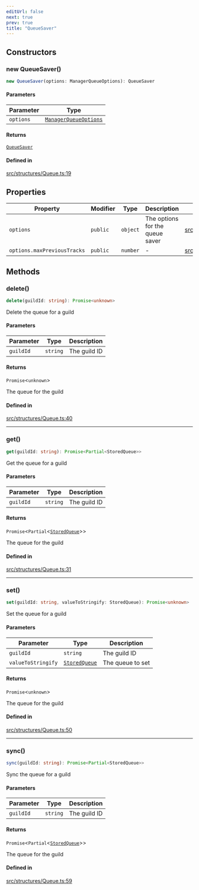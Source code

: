 ```yaml
---
editUrl: false
next: true
prev: true
title: "QueueSaver"
---
```


## Constructors

### new QueueSaver()

```ts
new QueueSaver(options: ManagerQueueOptions): QueueSaver
```

#### Parameters

| Parameter | Type |
| ------ | ------ |
| `options` | [`ManagerQueueOptions`](/api/interfaces/managerqueueoptions/) |

#### Returns

[`QueueSaver`](/api/classes/queuesaver/)

#### Defined in

[src/structures/Queue.ts:19](https://github.com/appujet/lavalink-client/blob/4880e032861893b27e80b7c2d6c36639afbb3479/src/structures/Queue.ts#L19)

## Properties

| Property | Modifier | Type | Description | Defined in |
| ------ | ------ | ------ | ------ | ------ |
| `options` | `public` | `object` | The options for the queue saver | [src/structures/Queue.ts:16](https://github.com/appujet/lavalink-client/blob/4880e032861893b27e80b7c2d6c36639afbb3479/src/structures/Queue.ts#L16) |
| `options.maxPreviousTracks` | `public` | `number` | - | [src/structures/Queue.ts:17](https://github.com/appujet/lavalink-client/blob/4880e032861893b27e80b7c2d6c36639afbb3479/src/structures/Queue.ts#L17) |

## Methods

### delete()

```ts
delete(guildId: string): Promise<unknown>
```

Delete the queue for a guild

#### Parameters

| Parameter | Type | Description |
| ------ | ------ | ------ |
| `guildId` | `string` | The guild ID |

#### Returns

`Promise`\<`unknown`\>

The queue for the guild

#### Defined in

[src/structures/Queue.ts:40](https://github.com/appujet/lavalink-client/blob/4880e032861893b27e80b7c2d6c36639afbb3479/src/structures/Queue.ts#L40)

***

### get()

```ts
get(guildId: string): Promise<Partial<StoredQueue>>
```

Get the queue for a guild

#### Parameters

| Parameter | Type | Description |
| ------ | ------ | ------ |
| `guildId` | `string` | The guild ID |

#### Returns

`Promise`\<`Partial`\<[`StoredQueue`](/api/interfaces/storedqueue/)\>\>

The queue for the guild

#### Defined in

[src/structures/Queue.ts:31](https://github.com/appujet/lavalink-client/blob/4880e032861893b27e80b7c2d6c36639afbb3479/src/structures/Queue.ts#L31)

***

### set()

```ts
set(guildId: string, valueToStringify: StoredQueue): Promise<unknown>
```

Set the queue for a guild

#### Parameters

| Parameter | Type | Description |
| ------ | ------ | ------ |
| `guildId` | `string` | The guild ID |
| `valueToStringify` | [`StoredQueue`](/api/interfaces/storedqueue/) | The queue to set |

#### Returns

`Promise`\<`unknown`\>

The queue for the guild

#### Defined in

[src/structures/Queue.ts:50](https://github.com/appujet/lavalink-client/blob/4880e032861893b27e80b7c2d6c36639afbb3479/src/structures/Queue.ts#L50)

***

### sync()

```ts
sync(guildId: string): Promise<Partial<StoredQueue>>
```

Sync the queue for a guild

#### Parameters

| Parameter | Type | Description |
| ------ | ------ | ------ |
| `guildId` | `string` | The guild ID |

#### Returns

`Promise`\<`Partial`\<[`StoredQueue`](/api/interfaces/storedqueue/)\>\>

The queue for the guild

#### Defined in

[src/structures/Queue.ts:59](https://github.com/appujet/lavalink-client/blob/4880e032861893b27e80b7c2d6c36639afbb3479/src/structures/Queue.ts#L59)
